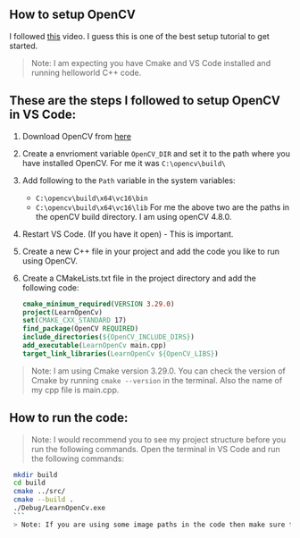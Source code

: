## How to setup OpenCV

I followed [this](https://www.youtube.com/watch?v=CnXUTG9XYGI) video. I guess this is one of the best setup tutorial to get started.

> Note: I am expecting you have Cmake and VS Code installed and running helloworld C++ code.

## These are the steps I followed to setup OpenCV in VS Code:

1. Download OpenCV from [here](https://opencv.org/releases/)

1. Create a envrioment variable `OpenCV_DIR` and set it to the path where you have installed OpenCV. For me it was `C:\opencv\build\`

1. Add following to the `Path` variable in the system variables:

   - `C:\opencv\build\x64\vc16\bin`
   - `C:\opencv\build\x64\vc16\lib`
     For me the above two are the paths in the openCV build directory. I am using openCV 4.8.0.

1. Restart VS Code. (If you have it open) - This is important.

1. Create a new C++ file in your project and add the code you like to run using OpenCV.

1. Create a CMakeLists.txt file in the project directory and add the following code:
   ```cmake
   cmake_minimum_required(VERSION 3.29.0)
   project(LearnOpenCv)
   set(CMAKE_CXX_STANDARD 17)
   find_package(OpenCV REQUIRED)
   include_directories(${OpenCV_INCLUDE_DIRS})
   add_executable(LearnOpenCv main.cpp)
   target_link_libraries(LearnOpenCv ${OpenCV_LIBS})
    ```
> Note: I am using Cmake version 3.29.0. You can check the version of Cmake by running `cmake --version` in the terminal. Also the name of my cpp file is main.cpp.


## How to run the code:
> Note: I would recommend you to see my project structure before you run the following commands.
 Open the terminal in VS Code and run the following commands:
   ```bash
    mkdir build
    cd build
    cmake ../src/
    cmake --build .
    ./Debug/LearnOpenCv.exe
    ```
    > Note: If you are using some image paths in the code then make sure the image paths are abosolute or relative to the /build/Degug/ directory. Otherwise you will get an error.
